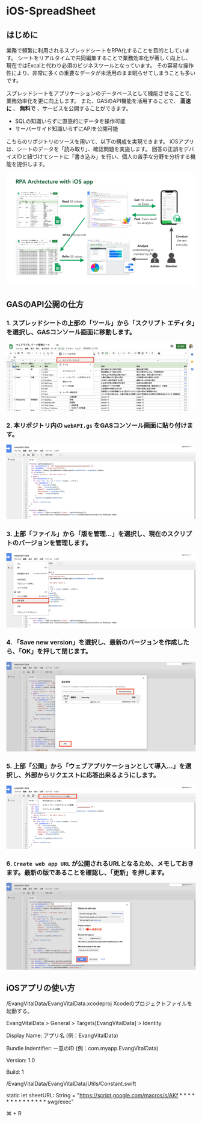 # iOS-SpreadSheet

## はじめに
業務で頻繁に利用されるスプレッドシートをRPA化することを目的としています。
シートをリアルタイムで共同編集することで業務効率化が著しく向上し、現在ではExcalと代わり必須のビジネスツールとなっています。
その容易な操作性により、非常に多くの重要なデータが未活用のまま眠らせてしまうことも多いです。

スプレッドシートをアプリケーションのデータベースとして機能させることで、業務効率化を更に向上します。
また、GASのAPI機能を活用することで、 **高速に** 、 **無料で** 、サービスを公開することができます。
 - SQLの知識いらずに直感的にデータを操作可能
 - サーバーサイド知識いらずにAPIを公開可能

こちらのリポジトリのソースを用いて、以下の構成を実現できます。
iOSアプリは、シートのデータを「読み取り」、確認問題を実施します。
回答の正誤をデバイスIDと紐づけてシートに「書き込み」を行い、個人の苦手な分野を分析する機能を提供します。

![EvangVD-Architecture](https://github.com/saenuruki/iOS-SpreadSheet/blob/master/images/EvangVD-Architecture.png)

## GASのAPI公開の仕方

### 1. スプレッドシートの上部の「ツール」から「スクリプト エディタ」を選択し、GASコンソール画面に移動します。
![gas-1](https://github.com/saenuruki/iOS-SpreadSheet/blob/master/images/gas-1.png)

### 2. 本リポジトリ内の `webAPI.gs` をGASコンソール画面に貼り付けます。
![gas-2](https://github.com/saenuruki/iOS-SpreadSheet/blob/master/images/gas-2.png)

### 3. 上部「ファイル」から「版を管理...」を選択し、現在のスクリプトのバージョンを管理します。
![gas-3](https://github.com/saenuruki/iOS-SpreadSheet/blob/master/images/gas-3.png)

### 4. 「Save new version」を選択し、最新のバージョンを作成したら、「OK」を押して閉じます。
![gas-4](https://github.com/saenuruki/iOS-SpreadSheet/blob/master/images/gas-4.png)

### 5. 上部「公開」から「ウェブアプリケーションとして導入...」を選択し、外部からリクエストに応答出来るようにします。
![gas-5](https://github.com/saenuruki/iOS-SpreadSheet/blob/master/images/gas-5.png)

### 6. `Create web app URL` が公開されるURLとなるため、メモしておきます。最新の版であることを確認し、「更新」を押します。
![gas-6](https://github.com/saenuruki/iOS-SpreadSheet/blob/master/images/gas-6.png)



## iOSアプリの使い方

/EvangVitalData/EvangVitalData.xcodeproj Xcodeのプロジェクトファイルを起動する。

EvangVitalData > General > Targets[EvangVitalData] > Identity

Display Name: アプリ名 (例：EvangVitalData)

Bundle Indentifier: 一意のID (例：com.myapp.EvangVitalData)

Version: 1.0

Build: 1

/EvangVitalData/EvangVitalData/Utils/Constant.swift

static let sheetURL: String = "https://script.google.com/macros/s/AKf \* \* \* \* \* \* \* \* \* \* \* \* \* \* swg/exec"

⌘ + R
